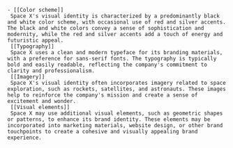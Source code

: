     - [[Color scheme]]
     Space X's visual identity is characterized by a predominantly black and white color scheme, with occasional use of red and silver accents. The black and white colors convey a sense of sophistication and modernity, while the red and silver accents add a touch of energy and futuristic appeal.
     [[Typography]]
     Space X uses a clean and modern typeface for its branding materials, with a preference for sans-serif fonts. The typography is typically bold and easily readable, reflecting the company's commitment to clarity and professionalism.
     [[Imagery]]
     Space X's visual identity often incorporates imagery related to space exploration, such as rockets, satellites, and astronauts. These images help to reinforce the company's mission and create a sense of excitement and wonder.
     [[Visual elements]]
     Space X may use additional visual elements, such as geometric shapes or patterns, to enhance its brand identity. These elements may be incorporated into marketing materials, website design, or other brand touchpoints to create a cohesive and visually appealing brand experience.

